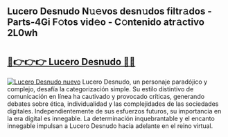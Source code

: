 ## Lucero Desnudo N𝚞𝚎vos desn𝚞dos filtr𝚊dos - Parts-4Gi F𝚘tos vid𝚎o - C𝚘ntenido atr𝚊ctivo 2L0wh

# <h2><a href="http://mb8rtii.tromn.icu/?c=Lucero+Desnudo">🔗👉👉👉 Lucero Desnudo 🔗🔗</a></h2>

[![Lucero Desnudo nuevo](https://i.imgur.com/pEAQMta.gif)](http://mb8rtii.tromn.icu/?c=Lucero+Desnudo)
Lucero Desnudo, un personaje paradójico y complejo, desafía la categorización simple. Su estilo distintivo de comunicación en línea ha cautivado y provocado críticas, generando debates sobre ética, individualidad y las complejidades de las sociedades digitales. Independientemente de sus esfuerzos futuros, su importancia en la era digital es innegable. La determinación inquebrantable y el encanto innegable impulsan a Lucero Desnudo hacia adelante en el reino virtual.
